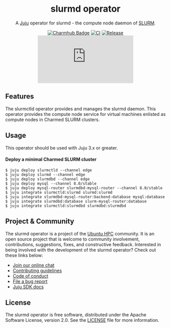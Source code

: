 <div align="center">

# slurmd operator

A [Juju](https://juju.is) operator for slurmd - the compute node daemon of [SLURM](https://slurm.schedmd.com/overview.html).

[![Charmhub Badge](https://charmhub.io/slurmd/badge.svg)](https://charmhub.io/slurmd)
[![CI](https://github.com/omnivector-solutions/slurmd-operator/actions/workflows/ci.yaml/badge.svg)](https://github.com/omnivector-solutions/slurmd-operator/actions/workflows/ci.yaml/badge.svg)
[![Release](https://github.com/omnivector-solutions/slurmd-operator/actions/workflows/release.yaml/badge.svg)](https://github.com/omnivector-solutions/slurmd-operator/actions/workflows/release.yaml/badge.svg)
[![Matrix](https://img.shields.io/matrix/ubuntu-hpc%3Amatrix.org?logo=matrix&label=ubuntu-hpc)](https://matrix.to/#/#ubuntu-hpc:matrix.org)

</div>

## Features

The slurmctld operator provides and manages the slurmd daemon. This operator provides the compute node service for virtual machines enlisted as compute nodes in Charmed SLURM clusters.

## Usage

This operator should be used with Juju 3.x or greater.

#### Deploy a minimal Charmed SLURM cluster

```shell
$ juju deploy slurmctld --channel edge
$ juju deploy slurmd --channel edge
$ juju deploy slurmdbd --channel edge
$ juju deploy mysql --channel 8.0/stable
$ juju deploy mysql-router slurmdbd-mysql-router --channel 8.0/stable
$ juju integrate slurmctld:slurmd slurmd:slurmd
$ juju integrate slurmdbd-mysql-router:backend-database mysql:database
$ juju integrate slurmdbd:database slurm-mysql-router:database
$ juju integrate slurmctld:slurmdbd slurmdbd:slurmdbd
```

## Project & Community

The slurmd operator is a project of the [Ubuntu HPC](https://discourse.ubuntu.com/t/high-performance-computing-team/35988) 
community. It is an open source project that is welcome to community involvement, contributions, suggestions, fixes, and 
constructive feedback. Interested in being involved with the development of the slurmd operator? Check out these links below:

* [Join our online chat](https://matrix.to/#/#ubuntu-hpc:matrix.org)
* [Contributing guidelines](./CONTRIBUTING.md)
* [Code of conduct](https://ubuntu.com/community/ethos/code-of-conduct)
* [File a bug report](https://github.com/omnivector-solutions/slurmctld-operator/issues)
* [Juju SDK docs](https://juju.is/docs/sdk)

## License

The slurmd operator is free software, distributed under the Apache Software License, version 2.0. See the [LICENSE](./LICENSE) file for more information.
